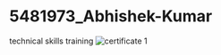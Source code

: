 # 5481973_Abhishek-Kumar
technical skills training
![certificate 1](D:/stepin_training/5481973_Abhishek-Kumar/module_1_SDLC/module-1.png)


![certificate 2](D:/stepin_training/5481973_Abhishek-Kumar/module_2_git/certificate/module-2_git.pdf)
